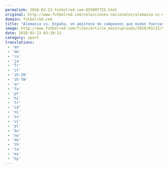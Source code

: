 ```yaml
---
permalink: 2018-03-23-futbolred.com-855097725.html
original: http://www.futbolred.com/selecciones-nacionales/alemania-vs-espana-partido-amistoso-hora-colombia-y-donde-ver-82604
domain: futbolred.com
title: "Alemania vs. España, un amistoso de campeones que miden fuerzas antes del Mundial"
image: http://www.futbolred.com/files/article_main/uploads/2018/03/22/5ab414cfd9135.jpeg
date: 2018-03-23 03:39:13
category: sport
translations: 
 - 'en'
 - 'de'
 - 'ru'
 - 'ja'
 - 'fr'
 - 'it'
 - 'zh-CN'
 - 'zh-TW'
 - 'ar'
 - 'fa'
 - 'pt'
 - 'hi'
 - 'tr'
 - 'id'
 - 'nl'
 - 'sv'
 - 'vi'
 - 'pl'
 - 'ko'
 - 'no'
 - 'da'
 - 'th'
 - 'ta'
 - 'ms'
 - 'hy'
---
```


